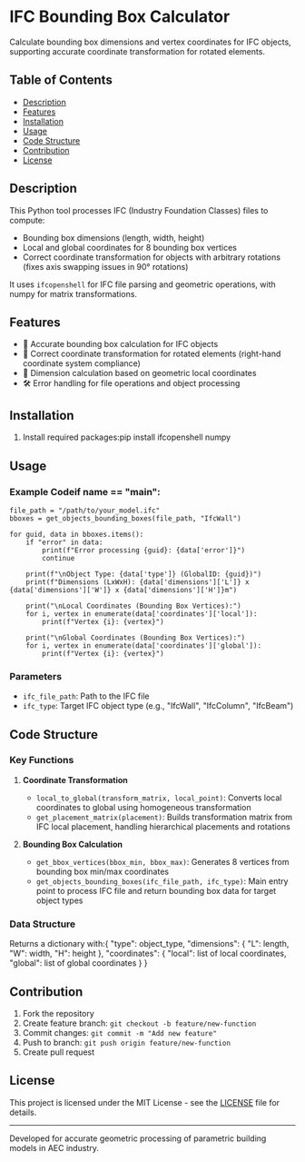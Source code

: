 # IFC Bounding Box Calculator

Calculate bounding box dimensions and vertex coordinates for IFC objects, supporting accurate coordinate transformation for rotated elements.

## Table of Contents
- [Description](#description)
- [Features](#features)
- [Installation](#installation)
- [Usage](#usage)
- [Code Structure](#code-structure)
- [Contribution](#contribution)
- [License](#license)

## Description
This Python tool processes IFC (Industry Foundation Classes) files to compute:
- Bounding box dimensions (length, width, height)
- Local and global coordinates for 8 bounding box vertices
- Correct coordinate transformation for objects with arbitrary rotations (fixes axis swapping issues in 90° rotations)

It uses `ifcopenshell` for IFC file parsing and geometric operations, with numpy for matrix transformations.

## Features
- 📐 Accurate bounding box calculation for IFC objects
- 🔄 Correct coordinate transformation for rotated elements (right-hand coordinate system compliance)
- 📏 Dimension calculation based on geometric local coordinates
- 🛠️ Error handling for file operations and object processing

## Installation
1. Install required packages:pip install ifcopenshell numpy
## Usage
### Example Codeif __name__ == "__main__":
    file_path = "/path/to/your_model.ifc"
    bboxes = get_objects_bounding_boxes(file_path, "IfcWall")
    
    for guid, data in bboxes.items():
        if "error" in data:
            print(f"Error processing {guid}: {data['error']}")
            continue
        
        print(f"\nObject Type: {data['type']} (GlobalID: {guid})")
        print(f"Dimensions (LxWxH): {data['dimensions']['L']} x {data['dimensions']['W']} x {data['dimensions']['H']}m")
        
        print("\nLocal Coordinates (Bounding Box Vertices):")
        for i, vertex in enumerate(data['coordinates']['local']):
            print(f"Vertex {i}: {vertex}")
        
        print("\nGlobal Coordinates (Bounding Box Vertices):")
        for i, vertex in enumerate(data['coordinates']['global']):
            print(f"Vertex {i}: {vertex}")
### Parameters
- `ifc_file_path`: Path to the IFC file
- `ifc_type`: Target IFC object type (e.g., "IfcWall", "IfcColumn", "IfcBeam")

## Code Structure
### Key Functions
1. **Coordinate Transformation**
   - `local_to_global(transform_matrix, local_point)`: Converts local coordinates to global using homogeneous transformation
   - `get_placement_matrix(placement)`: Builds transformation matrix from IFC local placement, handling hierarchical placements and rotations

2. **Bounding Box Calculation**
   - `get_bbox_vertices(bbox_min, bbox_max)`: Generates 8 vertices from bounding box min/max coordinates
   - `get_objects_bounding_boxes(ifc_file_path, ifc_type)`: Main entry point to process IFC file and return bounding box data for target object types

### Data Structure
Returns a dictionary with:{
    "type": object_type,
    "dimensions": {
        "L": length,
        "W": width,
        "H": height
    },
    "coordinates": {
        "local": list of local coordinates,
        "global": list of global coordinates
    }
}
## Contribution
1. Fork the repository
2. Create feature branch: `git checkout -b feature/new-function`
3. Commit changes: `git commit -m "Add new feature"`
4. Push to branch: `git push origin feature/new-function`
5. Create pull request

## License
This project is licensed under the MIT License - see the [LICENSE](LICENSE) file for details.

---
Developed for accurate geometric processing of parametric building models in AEC industry.
